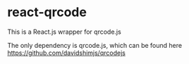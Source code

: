 react-qrcode
============

This is a React.js wrapper for qrcode.js

The only dependency is qrcode.js, which can be found here https://github.com/davidshimjs/qrcodejs
